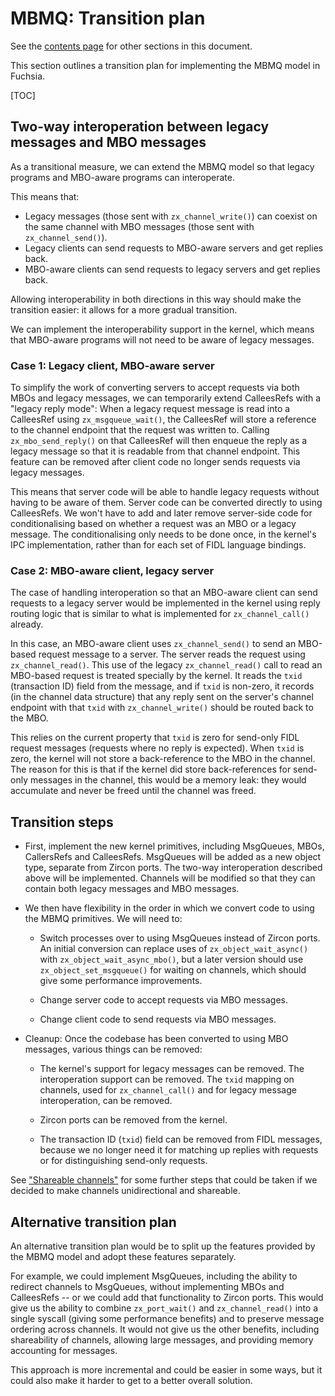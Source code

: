 # MBMQ: Transition plan

See the [contents page](index.md) for other sections in this document.

This section outlines a transition plan for implementing the MBMQ
model in Fuchsia.

[TOC]

## Two-way interoperation between legacy messages and MBO messages

As a transitional measure, we can extend the MBMQ model so that legacy
programs and MBO-aware programs can interoperate.

This means that:

*   Legacy messages (those sent with `zx_channel_write()`) can coexist
    on the same channel with MBO messages (those sent with
    `zx_channel_send()`).
*   Legacy clients can send requests to MBO-aware servers and get
    replies back.
*   MBO-aware clients can send requests to legacy servers and get
    replies back.

Allowing interoperability in both directions in this way should make
the transition easier: it allows for a more gradual transition.

We can implement the interoperability support in the kernel, which
means that MBO-aware programs will not need to be aware of legacy
messages.

### Case 1: Legacy client, MBO-aware server

To simplify the work of converting servers to accept requests via both
MBOs and legacy messages, we can temporarily extend CalleesRefs with a
"legacy reply mode": When a legacy request message is read into a
CalleesRef using `zx_msgqueue_wait()`, the CalleesRef will store a
reference to the channel endpoint that the request was written to.
Calling `zx_mbo_send_reply()` on that CalleesRef will then enqueue the
reply as a legacy message so that it is readable from that channel
endpoint.  This feature can be removed after client code no longer
sends requests via legacy messages.

This means that server code will be able to handle legacy requests
without having to be aware of them.  Server code can be converted
directly to using CalleesRefs.  We won't have to add and later remove
server-side code for conditionalising based on whether a request was
an MBO or a legacy message.  The conditionalising only needs to be
done once, in the kernel's IPC implementation, rather than for each
set of FIDL language bindings.

### Case 2: MBO-aware client, legacy server

The case of handling interoperation so that an MBO-aware client can
send requests to a legacy server would be implemented in the kernel
using reply routing logic that is similar to what is implemented for
`zx_channel_call()` already.

In this case, an MBO-aware client uses `zx_channel_send()` to send an
MBO-based request message to a server.  The server reads the request
using `zx_channel_read()`.  This use of the legacy `zx_channel_read()`
call to read an MBO-based request is treated specially by the kernel.
It reads the `txid` (transaction ID) field from the message, and if
`txid` is non-zero, it records (in the channel data structure) that
any reply sent on the server's channel endpoint with that `txid` with
`zx_channel_write()` should be routed back to the MBO.

This relies on the current property that `txid` is zero for send-only
FIDL request messages (requests where no reply is expected).  When
`txid` is zero, the kernel will not store a back-reference to the MBO
in the channel.  The reason for this is that if the kernel did store
back-references for send-only messages in the channel, this would be a
memory leak: they would accumulate and never be freed until the
channel was freed.

## Transition steps

*   First, implement the new kernel primitives, including MsgQueues,
    MBOs, CallersRefs and CalleesRefs.  MsgQueues will be added as a
    new object type, separate from Zircon ports.  The two-way
    interoperation described above will be implemented.  Channels will
    be modified so that they can contain both legacy messages and MBO
    messages.

*   We then have flexibility in the order in which we convert code to
    using the MBMQ primitives.  We will need to:

    *   Switch processes over to using MsgQueues instead of Zircon
        ports.  An initial conversion can replace uses of
        `zx_object_wait_async()` with `zx_object_wait_async_mbo()`,
        but a later version should use `zx_object_set_msgqueue()` for
        waiting on channels, which should give some performance
        improvements.

    *   Change server code to accept requests via MBO messages.

    *   Change client code to send requests via MBO messages.

*   Cleanup: Once the codebase has been converted to using MBO
    messages, various things can be removed:

    *   The kernel's support for legacy messages can be removed.  The
        interoperation support can be removed.  The `txid` mapping on
        channels, used for `zx_channel_call()` and for legacy message
        interoperation, can be removed.

    *   Zircon ports can be removed from the kernel.

    *   The transaction ID (`txid`) field can be removed from FIDL
        messages, because we no longer need it for matching up replies
        with requests or for distinguishing send-only requests.

See ["Shareable channels"](shareable-channels.md) for some further
steps that could be taken if we decided to make channels
unidirectional and shareable.

## Alternative transition plan

An alternative transition plan would be to split up the features
provided by the MBMQ model and adopt these features separately.

For example, we could implement MsgQueues, including the ability to
redirect channels to MsgQueues, without implementing MBOs and
CalleesRefs -- or we could add that functionality to Zircon ports.
This would give us the ability to combine `zx_port_wait()` and
`zx_channel_read()` into a single syscall (giving some performance
benefits) and to preserve message ordering across channels.  It would
not give us the other benefits, including shareability of channels,
allowing large messages, and providing memory accounting for messages.

This approach is more incremental and could be easier in some ways,
but it could also make it harder to get to a better overall solution.
